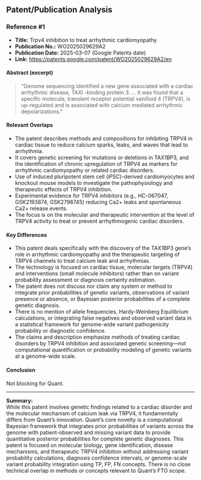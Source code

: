 ## Patent/Publication Analysis

### Reference #1

- **Title:** Trpv4 inhibition to treat arrhythmic cardiomyopathy
- **Publication No.:** WO2025029629A2
- **Publication Date:** 2025-03-07 (Google Patents date)
- **Link:** https://patents.google.com/patent/WO2025029629A2/en

#### Abstract (excerpt)

> "Genome sequencing identified a new gene associated with a cardiac arrhythmic disease, TAXI -binding protein 3. ... it was found that a specific molecule, transient receptor potential vanilloid 4 (TRPV4), is up-regulated and is associated with calcium mediated arrhythmic depolarizations."

#### Relevant Overlaps

- The patent describes methods and compositions for inhibiting TRPV4 in cardiac tissue to reduce calcium sparks, leaks, and waves that lead to arrhythmia.
- It covers genetic screening for mutations or deletions in TAX1BP3, and the identification of chronic upregulation of TRPV4 as markers for arrhythmic cardiomyopathy or related cardiac disorders.
- Use of induced pluripotent stem cell (iPSC)-derived cardiomyocytes and knockout mouse models to investigate the pathophysiology and therapeutic effects of TRPV4 inhibition.
- Experimental evidence for TRPV4 inhibitors (e.g., HC-067047, GSK2193874, GSK2798745) reducing Ca2+ leaks and spontaneous Ca2+ release events.
- The focus is on the molecular and therapeutic intervention at the level of TRPV4 activity to treat or prevent arrhythmogenic cardiac disorders.

#### Key Differences

- This patent deals specifically with the discovery of the TAX1BP3 gene’s role in arrhythmic cardiomyopathy and the therapeutic targeting of TRPV4 channels to treat calcium leak and arrhythmias.
- The technology is focused on cardiac tissue, molecular targets (TRPV4) and interventions (small molecule inhibitors) rather than on variant probability assessment or diagnosis certainty estimation.
- The patent does not discuss nor claim any system or method to integrate prior probabilities of genetic variants, observations of variant presence or absence, or Bayesian posterior probabilities of a complete genetic diagnosis.
- There is no mention of allele frequencies, Hardy-Weinberg Equilibrium calculations, or integrating false negatives and observed variant data in a statistical framework for genome-wide variant pathogenicity probability or diagnostic confidence.
- The claims and description emphasize methods of treating cardiac disorders by TRPV4 inhibition and associated genetic screening—not computational quantification or probability modeling of genetic variants at a genome-wide scale.

#### Conclusion

Not blocking for Quant.

---

**Summary:**  
While this patent involves genetic findings related to a cardiac disorder and the molecular mechanism of calcium leak via TRPV4, it fundamentally differs from Quant’s innovation. Quant’s core novelty is a computational Bayesian framework that integrates prior probabilities of variants across the genome with patient-observed and missing variant data to provide quantitative posterior probabilities for complete genetic diagnoses. This patent is focused on molecular biology, gene identification, disease mechanisms, and therapeutic TRPV4 inhibition without addressing variant probability calculations, diagnosis confidence intervals, or genome-scale variant probability integration using TP, FP, FN concepts. There is no close technical overlap in methods or concepts relevant to Quant’s FTO scope.
